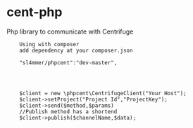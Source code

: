 cent-php
========

Php library to communicate with Centrifuge
		
		Using with composer
		add dependency at your composer.json
		
		"sl4mmer/phpcent":"dev-master",

		


        $client = new \phpcent\CentrifugeClient("Your Host");
        $client->setProject("Project Id","ProjectKey");
        $client->send($method,$params)
        //Publish method has a shortend
        $client->publish($channelName,$data);
        


        

